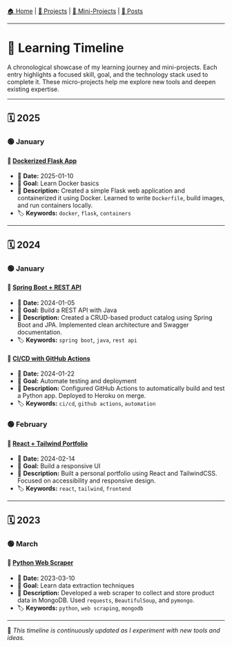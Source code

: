 
[🏠 Home](./index.md) | 
[🧩 Projects](./projects.md) | 
[🧪 Mini-Projects](./mini-projects.md) | 
[📰 Posts](./posts.md)

---

# 📅 Learning Timeline  

A chronological showcase of my learning journey and mini-projects. Each entry highlights a focused skill, goal, and the technology stack used to complete it. These micro-projects help me explore new tools and deepen existing expertise.

---

## 🗓️ 2025

### 🟢 January  

#### 🧠 [Dockerized Flask App](https://github.com/yourusername/project-title)
- 📅 **Date:** 2025-01-10  
- 🥅 **Goal:** Learn Docker basics  
- 📝 **Description:** Created a simple Flask web application and containerized it using Docker. Learned to write `Dockerfile`, build images, and run containers locally.  
- 🏷️ **Keywords:** `docker`, `flask`, `containers`

---

## 🗓️ 2024

### 🟢 January  

#### 🧠 [Spring Boot + REST API](https://github.com/yourusername/project-title)
- 📅 **Date:** 2024-01-05  
- 🥅 **Goal:** Build a REST API with Java  
- 📝 **Description:** Created a CRUD-based product catalog using Spring Boot and JPA. Implemented clean architecture and Swagger documentation.  
- 🏷️ **Keywords:** `spring boot`, `java`, `rest api`

#### 🧠 [CI/CD with GitHub Actions](https://github.com/yourusername/project-title)
- 📅 **Date:** 2024-01-22  
- 🥅 **Goal:** Automate testing and deployment  
- 📝 **Description:** Configured GitHub Actions to automatically build and test a Python app. Deployed to Heroku on merge.  
- 🏷️ **Keywords:** `ci/cd`, `github actions`, `automation`

### 🟢 February  

#### 🧠 [React + Tailwind Portfolio](https://github.com/yourusername/project-title)
- 📅 **Date:** 2024-02-14  
- 🥅 **Goal:** Build a responsive UI  
- 📝 **Description:** Built a personal portfolio using React and TailwindCSS. Focused on accessibility and responsive design.  
- 🏷️ **Keywords:** `react`, `tailwind`, `frontend`

---

## 🗓️ 2023

### 🟢 March  

#### 🧠 [Python Web Scraper](https://github.com/yourusername/project-title)
- 📅 **Date:** 2023-03-10  
- 🥅 **Goal:** Learn data extraction techniques  
- 📝 **Description:** Developed a web scraper to collect and store product data in MongoDB. Used `requests`, `BeautifulSoup`, and `pymongo`.  
- 🏷️ **Keywords:** `python`, `web scraping`, `mongodb`

---

🧩 *This timeline is continuously updated as I experiment with new tools and ideas.*
